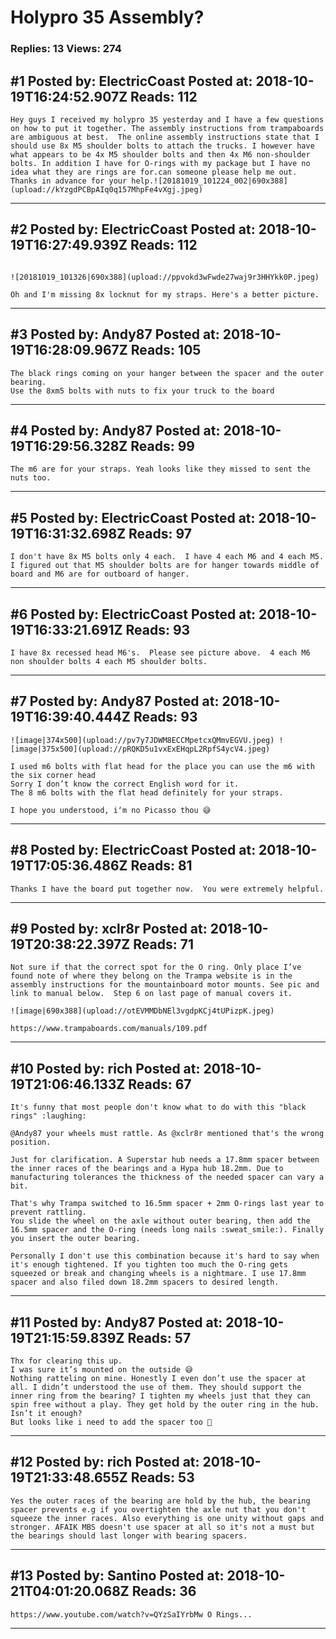 # Holypro 35 Assembly?

### Replies: 13 Views: 274

## \#1 Posted by: ElectricCoast Posted at: 2018-10-19T16:24:52.907Z Reads: 112

```
Hey guys I received my holypro 35 yesterday and I have a few questions on how to put it together. The assembly instructions from trampaboards are ambiguous at best.  The online assembly instructions state that I should use 8x M5 shoulder bolts to attach the trucks. I however have what appears to be 4x M5 shoulder bolts and then 4x M6 non-shoulder bolts. In addition I have for O-rings with my package but I have no idea what they are rings are for.can someone please help me out.  Thanks in advance for your help.![20181019_101224_002|690x388](upload://kYzgdPCBpAIq0q157MhpFe4vXgj.jpeg)
```

---
## \#2 Posted by: ElectricCoast Posted at: 2018-10-19T16:27:49.939Z Reads: 112

```

![20181019_101326|690x388](upload://ppvokd3wFwde27waj9r3HHYkk0P.jpeg) 

Oh and I'm missing 8x locknut for my straps. Here's a better picture.
```

---
## \#3 Posted by: Andy87 Posted at: 2018-10-19T16:28:09.967Z Reads: 105

```
The black rings coming on your hanger between the spacer and the outer bearing.
Use the 8xm5 bolts with nuts to fix your truck to the board
```

---
## \#4 Posted by: Andy87 Posted at: 2018-10-19T16:29:56.328Z Reads: 99

```
The m6 are for your straps. Yeah looks like they missed to sent the nuts too.
```

---
## \#5 Posted by: ElectricCoast Posted at: 2018-10-19T16:31:32.698Z Reads: 97

```
I don't have 8x M5 bolts only 4 each.  I have 4 each M6 and 4 each M5.  I figured out that M5 shoulder bolts are for hanger towards middle of board and M6 are for outboard of hanger.
```

---
## \#6 Posted by: ElectricCoast Posted at: 2018-10-19T16:33:21.691Z Reads: 93

```
I have 8x recessed head M6's.  Please see picture above.  4 each M6 non shoulder bolts 4 each M5 shoulder bolts.
```

---
## \#7 Posted by: Andy87 Posted at: 2018-10-19T16:39:40.444Z Reads: 93

```
![image|374x500](upload://pv7y7JDWM8ECCMpetcxQMmvEGVU.jpeg) ![image|375x500](upload://pRQKD5u1vxExEHqpL2RpfS4ycV4.jpeg) 

I used m6 bolts with flat head for the place you can use the m6 with the six corner head
Sorry I don’t know the correct English word for it.
The 8 m6 bolts with the flat head definitely for your straps.

I hope you understood, i‘m no Picasso thou 😅
```

---
## \#8 Posted by: ElectricCoast Posted at: 2018-10-19T17:05:36.486Z Reads: 81

```
Thanks I have the board put together now.  You were extremely helpful.
```

---
## \#9 Posted by: xclr8r Posted at: 2018-10-19T20:38:22.397Z Reads: 71

```
Not sure if that the correct spot for the O ring. Only place I’ve found note of where they belong on the Trampa website is in the assembly instructions for the mountainboard motor mounts. See pic and link to manual below.  Step 6 on last page of manual covers it. 

![image|690x388](upload://otEVMMDbNEl3vgdpKCj4tUPizpK.jpeg) 

https://www.trampaboards.com/manuals/109.pdf
```

---
## \#10 Posted by: rich Posted at: 2018-10-19T21:06:46.133Z Reads: 67

```
It's funny that most people don't know what to do with this "black rings" :laughing:

@Andy87 your wheels must rattle. As @xclr8r mentioned that's the wrong position.

Just for clarification. A Superstar hub needs a 17.8mm spacer between the inner races of the bearings and a Hypa hub 18.2mm. Due to manufacturing tolerances the thickness of the needed spacer can vary a bit.

That's why Trampa switched to 16.5mm spacer + 2mm O-rings last year to prevent rattling.
You slide the wheel on the axle without outer bearing, then add the 16.5mm spacer and the O-ring (needs long nails :sweat_smile:). Finally you insert the outer bearing.

Personally I don't use this combination because it's hard to say when it's enough tightened. If you tighten too much the O-ring gets squeezed or break and changing wheels is a nightmare. I use 17.8mm spacer and also filed down 18.2mm spacers to desired length.
```

---
## \#11 Posted by: Andy87 Posted at: 2018-10-19T21:15:59.839Z Reads: 57

```
Thx for clearing this up.
I was sure it’s mounted on the outside 😅
Nothing ratteling on mine. Honestly I even don’t use the spacer at all. I didn’t understood the use of them. They should support the inner ring from the bearing? I tighten my wheels just that they can spin free without a play. They get hold by the outer ring in the hub. Isn’t it enough?
But looks like i need to add the spacer too 🤔
```

---
## \#12 Posted by: rich Posted at: 2018-10-19T21:33:48.655Z Reads: 53

```
Yes the outer races of the bearing are hold by the hub, the bearing spacer prevents e.g if you overtighten the axle nut that you don't squeeze the inner races. Also everything is one unity without gaps and stronger. AFAIK MBS doesn't use spacer at all so it's not a must but the bearings should last longer with bearing spacers.
```

---
## \#13 Posted by: Santino Posted at: 2018-10-21T04:01:20.068Z Reads: 36

```
https://www.youtube.com/watch?v=QYzSaIYrbMw O Rings...
```

---
